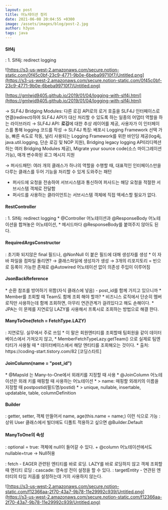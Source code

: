 ```yaml
---
layout: post
title: 어노테이션 정리
date: 2021-06-08 20:04:55 +0300
image: /assets/images/blog/post-2.jpg
author: h3yon
tags: java
---
```


<h4>Slf4j</h4>
: 1. Slf4j: redirect logging

![https://s3-us-west-2.amazonaws.com/secure.notion-static.com/0f45c0bf-23c9-4771-9b0e-6beba99710f7/Untitled.png](https://s3-us-west-2.amazonaws.com/secure.notion-static.com/0f45c0bf-23c9-4771-9b0e-6beba99710f7/Untitled.png)

[https://gmlwjd9405.github.io/2019/01/04/logging-with-slf4j.html](https://gmlwjd9405.github.io/2019/01/04/logging-with-slf4j.html)

→ SLF4J Bridging Modules: 다른 로깅 API로의 로거 호출을 SLF4J 인터페이스로 연결(redirect)하여 SLF4J API가 대신 처리할 수 있도록 하는 일종의 어댑터 역할을 하는 라이브러리
→ SLF4J API: **로깅**에 대한 추상 레이어를 제공, 사용자가 이 인터페이스를 통해 logging 코드를 작성
→ SLF4J 특징: 배포시 Logging Framework 선택 가능, 빠른 속도로 작동, 널리 사용되는 Logging Framework를 위한 바인딩 제공(log4j, java.util.logging, 단순 로깅 및 NOP 지원), Bridging legacy logging API(리디렉션하는 여러 Bridging Modules 제공), Migrate your source code(소스 마이그레이션 가능), 매개 변수화된 로그 메시지 지원

→ 퍼사드패턴: 여러 개의 클래스가 하나의 역할을 수행할 때, 대표적인 인터페이스만을 다루는 클래스를 두어 기능을 처리할 수 있게 도와주는 패턴

- 퍼사드에 요청을 전송하여 서브시스템과 통신하여 퍼사드는 해당 요청을 적절한 서브시스템 객체로 전달함
- 퍼사드를 사용하는 클라이언트는 서브시스템 객체에 직접 액세스할 필요가 없다.

<h4>RestController</h4>
: 1. Slf4j: redirect logging
 * @Controller 어노테이션과 @ResponseBody 어노테이션을 합쳐놓은 어노테이션,
 * 메서드마다 @ResponseBody를 붙여주지 않아도 된다.

<h4>RequiredArgsConstructor</h4>
: 초기화 되지않은 final 필드나, @NonNull 이 붙은 필드에 대해 생성자를 생성
<script src="https://gist.github.com/h3yon/ca42231b6561feb843581b42ba8638f3.js"></script>
* 이 자바 파일을 컴파일 돌리면?
<script src="https://gist.github.com/h3yon/1f2b5be40c69cb8a10ba21fc37c24897.js"></script>
→ 클래스파일에 생성자가 생성
→ 3개의 리포지토리 = 빈으로 등록이 가능한 존재로 @Autowired 어노테이션 없이 의존성 주입이 이루어짐

<h4>JsonBackReference</h4>
    * 순환 참조를 방어하기 위함(자식 클래스에 넣음) - post_id를 함께 가지고 있으니까
    * Member를 조회할 때 Team도 함께 조회 해야 할까?
    * 비즈니스 로직에서 단순히 멤버 로직만 사용하는데 함께 조회하면, 아무리 연관관계가 걸려있다고 해도 손해이다.
    * JPA는 이 문제를 지연로딩 LAZY를 사용해서 프록시로 조회하는 방법으로 해결 한다.

<h4>ManyToOne(fetch = FetchType.LAZY)</h4>
: 지연로딩. 실무에서 주로 쓰임
    * 이 말은 회원엔티티를 조회할때 팀회원을 같이 데이터베이스에서 가져오지 않고, 
	 * MemberFetchTypeLazy.getTeam() 으로 실제로 팀엔티티가 사용될 때 
	 * 데이터베이스에서 해당 엔티티를 조회해오는 것이다. 
	 * 출처: https://coding-start.tistory.com/82 [코딩스타트]

<h4>JoinColumn(name = "post_id") </h4>
    * @MapsId 는 Many-to-One에서 외래키를 지정할 때 사용
	 * @JoinColumn 어노테이션은 외래 키를 매핑할 때 사용하는 어노테이션
	 * > name: 매핑할 외래키의 이름을 지정할 때 postpostid(필드명/postid)
	 * > unique, nullable, insertable, updatable, table, columnDefinition

<h4>Builder</h4>
: getter, setter, 객체 만들어서 name, age(this.name = name;) 이런 식으로 가능
: 상위 User 클래스에서 빌더에도 디폴트 적용하고 싶으면 @Builder.Default

<h4>ManyToOne의 속성</h4>
: optional = true: 객체에 null이 들어갈 수 있다. 
+ @column 어노테이션에서도 nullable=true → Null허용

: fetch - EAGER 관련된 엔티티를 바로 로딩. LAZY를 바로 로딩하지 않고 객체 조회할 때 엔티티 로딩
: cascade: 영속성 전이 설정을 할 수 있다.
: targetEntity - 연관된 엔터티의 타입 저옵를 설정하는데 거의 사용하지 않는다.

![https://s3-us-west-2.amazonaws.com/secure.notion-static.com/f12366aa-2f70-43a7-9b78-11e29992c939/Untitled.png](https://s3-us-west-2.amazonaws.com/secure.notion-static.com/f12366aa-2f70-43a7-9b78-11e29992c939/Untitled.png)
